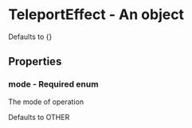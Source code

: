 

# TeleportEffect - An object



Defaults to {}



## Properties



### mode - Required enum



 The mode of operation



Defaults to OTHER

